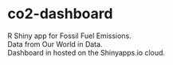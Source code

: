 # co2-dashboard
R Shiny app for Fossil Fuel Emissions.  
Data from Our World in Data.   
Dashboard in hosted on the Shinyapps.io cloud.  
